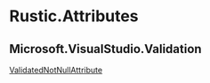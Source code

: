 # Rustic.Attributes

## Microsoft.VisualStudio.Validation

[ValidatedNotNullAttribute](./microsoft.visualstudio.validation.validatednotnullattribute.md)
